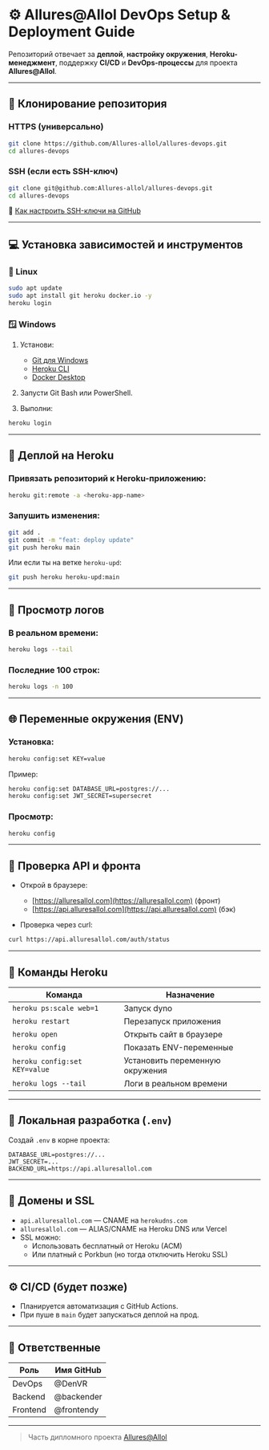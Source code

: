 # ⚙️ Allures\@Allol DevOps Setup & Deployment Guide

Репозиторий отвечает за **деплой**, **настройку окружения**, **Heroku-менеджмент**, поддержку **CI/CD** и **DevOps-процессы** для проекта **Allures\@Allol**.

---

## 📁 Клонирование репозитория

### HTTPS (универсально)

```bash
git clone https://github.com/Allures-allol/allures-devops.git
cd allures-devops
```

### SSH (если есть SSH-ключ)

```bash
git clone git@github.com:Allures-allol/allures-devops.git
cd allures-devops
```

📌 [Как настроить SSH-ключи на GitHub](https://docs.github.com/en/authentication/connecting-to-github-with-ssh)

---

## 💻 Установка зависимостей и инструментов

### 🐧 Linux

```bash
sudo apt update
sudo apt install git heroku docker.io -y
heroku login
```

### 🪟 Windows

1. Установи:

   - [Git для Windows](https://git-scm.com/download/win)
   - [Heroku CLI](https://devcenter.heroku.com/articles/heroku-cli#download-and-install)
   - [Docker Desktop](https://www.docker.com/products/docker-desktop)

2. Запусти Git Bash или PowerShell.

3. Выполни:

```bash
heroku login
```

---

## 🚀 Деплой на Heroku

### Привязать репозиторий к Heroku-приложению:

```bash
heroku git:remote -a <heroku-app-name>
```

### Запушить изменения:

```bash
git add .
git commit -m "feat: deploy update"
git push heroku main
```

Или если ты на ветке `heroku-upd`:

```bash
git push heroku heroku-upd:main
```

---

## 📜 Просмотр логов

### В реальном времени:

```bash
heroku logs --tail
```

### Последние 100 строк:

```bash
heroku logs -n 100
```

---

## 🌐 Переменные окружения (ENV)

### Установка:

```bash
heroku config:set KEY=value
```

Пример:

```bash
heroku config:set DATABASE_URL=postgres://...
heroku config:set JWT_SECRET=supersecret
```

### Просмотр:

```bash
heroku config
```

---

## 🔗 Проверка API и фронта

- Открой в браузере:

  - [https://alluresallol.com](https://alluresallol.com) (фронт)
  - [https://api.alluresallol.com](https://api.alluresallol.com) (бэк)

- Проверка через curl:

```bash
curl https://api.alluresallol.com/auth/status
```

---

## 🧰 Команды Heroku

| Команда                       | Назначение                      |
| ----------------------------- | ------------------------------- |
| `heroku ps:scale web=1`       | Запуск dyno                     |
| `heroku restart`              | Перезапуск приложения           |
| `heroku open`                 | Открыть сайт в браузере         |
| `heroku config`               | Показать ENV-переменные         |
| `heroku config:set KEY=value` | Установить переменную окружения |
| `heroku logs --tail`          | Логи в реальном времени         |

---

## 🧾 Локальная разработка (`.env`)

Создай `.env` в корне проекта:

```env
DATABASE_URL=postgres://...
JWT_SECRET=...
BACKEND_URL=https://api.alluresallol.com
```

---

## 🔐 Домены и SSL

- `api.alluresallol.com` — CNAME на `herokudns.com`
- `alluresallol.com` — ALIAS/CNAME на Heroku DNS или Vercel
- SSL можно:
  - Использовать бесплатный от Heroku (ACM)
  - Или платный с Porkbun (но тогда отключить Heroku SSL)

---

## ⚙️ CI/CD (будет позже)

- Планируется автоматизация с GitHub Actions.
- При пуше в `main` будет запускаться деплой на прод.

---

## 👥 Ответственные

| Роль     | Имя GitHub |
| -------- | ---------- |
| DevOps   | @DenVR     |
| Backend  | @backender |
| Frontend | @frontendy |

---

> Часть дипломного проекта [Allures@Allol](https://github.com/Allures-allol)

